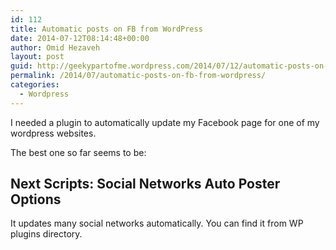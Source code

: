 ```yaml
---
id: 112
title: Automatic posts on FB from WordPress
date: 2014-07-12T08:14:48+00:00
author: Omid Hezaveh
layout: post
guid: http://geekypartofme.wordpress.com/2014/07/12/automatic-posts-on-fb-from-wordpress/
permalink: /2014/07/automatic-posts-on-fb-from-wordpress/
categories:
  - Wordpress
---
```

I needed a plugin to automatically update my Facebook page for one of my wordpress websites.

The best one so far seems to be:

## Next Scripts: Social Networks Auto Poster Options

It updates many social networks automatically. You can find it from WP plugins directory.

 